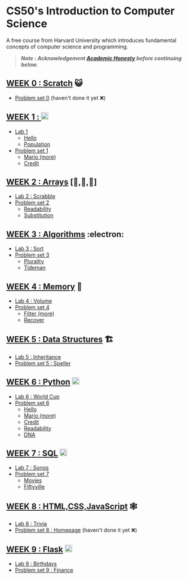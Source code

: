 # CS50's Introduction to Computer Science 
A free course from Harvard University which introduces fundamental concepts of computer science  and programming. 

>***Note : Acknowledgement [Academic Honesty](https://cs50.harvard.edu/x/2021/honesty/#academic-honesty) before continuing below.*** 

## [WEEK 0 : Scratch](https://cs50.harvard.edu/x/2021/weeks/0/) :smiley_cat: 
  - [Problem set 0](https://cs50.harvard.edu/x/2021/psets/0/) (haven't done it yet :x:) 
  
## [WEEK 1 : ](https://cs50.harvard.edu/x/2021/weeks/1/) <img src="https://uxwing.com/wp-content/themes/uxwing/download/10-brands-and-social-media/c-program.png" width="20"> 
  - [Lab 1](https://cs50.harvard.edu/x/2021/labs/1/) 
    - [Hello](https://cs50.harvard.edu/x/2021/labs/1/hello/) 
    - [Population](https://cs50.harvard.edu/x/2021/labs/1/population/) 
  - [Problem set 1](https://cs50.harvard.edu/x/2021/psets/1/) 
    - [Mario (more)](https://cs50.harvard.edu/x/2021/psets/1/mario/more/) 
    - [Credit](https://cs50.harvard.edu/x/2021/psets/1/credit/) 
    
## [WEEK 2 : Arrays](https://cs50.harvard.edu/x/2021/weeks/2/) [:space_invader:,:ghost:,:japanese_goblin:] 
  - [Lab 2 : Scrabble](https://cs50.harvard.edu/x/2021/labs/2/) 
  - [Problem set 2](https://cs50.harvard.edu/x/2021/psets/2/) 
    - [Readability](https://cs50.harvard.edu/x/2021/psets/2/readability/) 
    - [Substitution](https://cs50.harvard.edu/x/2021/psets/2/substitution/#substitution) 
    
## [WEEK 3 : Algorithms](https://cs50.harvard.edu/x/2021/weeks/3/) :electron: 
  - [Lab 3 : Sort](https://cs50.harvard.edu/x/2021/labs/3/) 
  - [Problem set 3](https://cs50.harvard.edu/x/2021/psets/3/) 
    - [Plurality](https://cs50.harvard.edu/x/2021/psets/3/plurality/) 
    - [Tideman](https://cs50.harvard.edu/x/2021/psets/3/tideman/)

## [WEEK 4 : Memory](https://cs50.harvard.edu/x/2021/weeks/4/) :thought_balloon:
  - [Lab 4 : Volume](https://cs50.harvard.edu/x/2021/labs/4/)
  - [Problem set 4](https://cs50.harvard.edu/x/2021/psets/4/)
    - [Filter (more)](https://cs50.harvard.edu/x/2021/psets/4/filter/more/)
    - [Recover](https://cs50.harvard.edu/x/2021/psets/4/recover/)

## [WEEK 5 : Data Structures](https://cs50.harvard.edu/x/2021/weeks/5/) :building_construction:
  - [Lab 5 : Inheritance](https://cs50.harvard.edu/x/2021/labs/5/)
  - [Problem set 5 : Speller](https://cs50.harvard.edu/x/2021/psets/5/speller/)

## [WEEK 6 : Python](https://cs50.harvard.edu/x/2021/weeks/6/) <img src="https://upload.wikimedia.org/wikipedia/commons/thumb/c/c3/Python-logo-notext.svg/1200px-Python-logo-notext.svg.png" width="20">
  - [Lab 6 : World Cup](https://cs50.harvard.edu/x/2021/labs/6/)
  - [Problem set 6](https://cs50.harvard.edu/x/2021/psets/6/)
    - [Hello](https://cs50.harvard.edu/x/2021/psets/6/hello/)
    - [Mario (more)](https://cs50.harvard.edu/x/2021/psets/6/mario/more/)
    - [Credit](https://cs50.harvard.edu/x/2021/psets/6/credit/)
    - [Readability](https://cs50.harvard.edu/x/2021/psets/6/readability/)
    - [DNA](https://cs50.harvard.edu/x/2021/psets/6/dna/)

## [WEEK 7 : SQL](https://cs50.harvard.edu/x/2021/weeks/7/) <img src="https://www.freeiconspng.com/uploads/sql-server-icon-png-29.png" width="20">
  - [Lab 7 : Songs](https://cs50.harvard.edu/x/2021/labs/7/)
  - [Problem set 7](https://cs50.harvard.edu/x/2021/psets/7/)
    - [Movies](https://cs50.harvard.edu/x/2021/psets/7/movies/)
    - [Fiftyville](https://cs50.harvard.edu/x/2021/psets/7/fiftyville/)
    
## [WEEK 8 : HTML,CSS,JavaScript](https://cs50.harvard.edu/x/2021/weeks/8/) :spider_web:
  - [Lab 8 : Trivia](https://cs50.harvard.edu/x/2021/labs/8/)
  - [Problem set 8 : Homepage](https://cs50.harvard.edu/x/2021/psets/8/homepage/) (haven't done it yet :x:)

## [WEEK 9 : Flask](https://cs50.harvard.edu/x/2021/weeks/9/) <img src="https://img.icons8.com/fluency/48/000000/flask.png" width="20">
  - [Lab 9 : Birthdays](https://cs50.harvard.edu/x/2021/labs/9/)
  - [Problem set 9 : Finance](https://cs50.harvard.edu/x/2021/psets/9/finance/)
